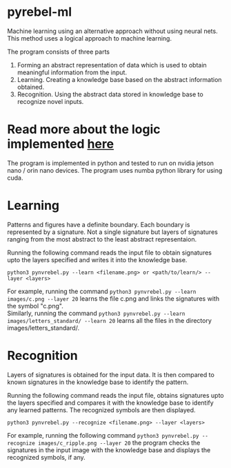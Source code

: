 # pyrebel-ml

Machine learning using an alternative approach without using neural nets. This method uses a logical approach to machine learning.

The program consists of three parts
1. Forming an abstract representation of data which is used to obtain meaningful information from the input.
2. Learning. Creating a knowledge base based on the abstract information obtained.
3. Recognition. Using the abstract data stored in knowledge base to recognize novel inputs.
# Read more about the logic implemented <a href="https://github.com/ps-nithin/pyrebel-ml/blob/main/abstract/intro-r1.pdf">here</a>
The program is implemented in python and tested to run on nvidia jetson nano / orin nano devices. The program uses numba python library for using cuda.

# Learning 
Patterns and figures have a definite boundary. Each boundary is represented by a signature. Not a single signature but layers of signatures ranging from the most abstract to the least abstract representaion. 

Running the following command reads the input file to obtain signatures upto the layers specified and writes it into the knowledge base.

```python3 pynvrebel.py --learn <filename.png> or <path/to/learn/> --layer <layers>```

For example, running the command ```python3 pynvrebel.py --learn images/c.png --layer 20``` learns the file c.png and links the signatures with the symbol "c.png".
<br>Similarly, running the command ```python3 pynvrebel.py --learn images/letters_standard/ --learn 20``` learns all the files in the directory images/letters_standard/.

# Recognition
Layers of signatures is obtained for the input data. It is then compared to known signatures in the knowledge base to identify the pattern.

Running the following command reads the input file, obtains signatures upto the layers specified and compares it with the knowledge base to identify any learned patterns. The recognized symbols are then displayed.

```python3 pynvrebel.py --recognize <filename.png> --layer <layers>```

For example, running the following command
```python3 pynvrebel.py --recognize images/c_ripple.png --layer 20```
the program checks the signatures in the input image with the knowledge base and displays the recognized symbols, if any.

